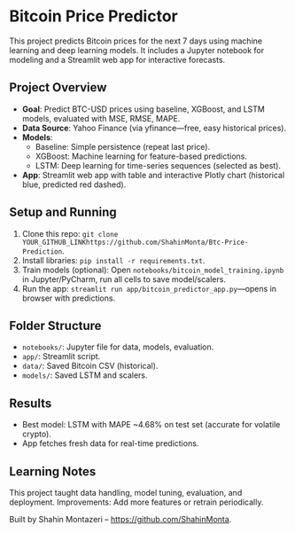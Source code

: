 # Bitcoin Price Predictor

This project predicts Bitcoin prices for the next 7 days using machine learning and deep learning models. It includes a Jupyter notebook for modeling and a Streamlit web app for interactive forecasts.

## Project Overview
- **Goal**: Predict BTC-USD prices using baseline, XGBoost, and LSTM models, evaluated with MSE, RMSE, MAPE.
- **Data Source**: Yahoo Finance (via yfinance—free, easy historical prices).
- **Models**: 
  - Baseline: Simple persistence (repeat last price).
  - XGBoost: Machine learning for feature-based predictions.
  - LSTM: Deep learning for time-series sequences (selected as best).
- **App**: Streamlit web app with table and interactive Plotly chart (historical blue, predicted red dashed).

## Setup and Running
1. Clone this repo: `git clone YOUR_GITHUB_LINKhttps://github.com/ShahinMonta/Btc-Price-Prediction`.
2. Install libraries: `pip install -r requirements.txt`.
3. Train models (optional): Open `notebooks/bitcoin_model_training.ipynb` in Jupyter/PyCharm, run all cells to save model/scalers.
4. Run the app: `streamlit run app/bitcoin_predictor_app.py`—opens in browser with predictions.

## Folder Structure
- `notebooks/`: Jupyter file for data, models, evaluation.
- `app/`: Streamlit script.
- `data/`: Saved Bitcoin CSV (historical).
- `models/`: Saved LSTM and scalers.

## Results
- Best model: LSTM with MAPE ~4.68% on test set (accurate for volatile crypto).
- App fetches fresh data for real-time predictions.

## Learning Notes
This project taught data handling, model tuning, evaluation, and deployment. Improvements: Add more features or retrain periodically.

Built by Shahin Montazeri – https://github.com/ShahinMonta.
